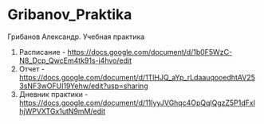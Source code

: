 # Gribanov_Praktika
Грибанов Александр. Учебная практика

1) Расписание - https://docs.google.com/document/d/1b0F5WzC-N8_Dcp_QwcEm4tk91s-j4hvo/edit
2) Отчет - https://docs.google.com/document/d/1TlHJQ_aYp_rLdaauqooedhtAV253sNF3wOFUI19Yehw/edit?usp=sharing
3) Дневник практики - https://docs.google.com/document/d/11IyyJVGhqc4OpQqlQgzZ5P1dFxlhjWPVXTGx1utN9mM/edit
